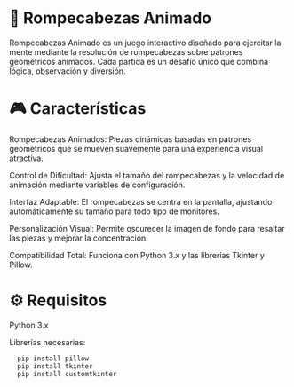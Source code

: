# 🧩 Rompecabezas Animado

Rompecabezas Animado es un juego interactivo diseñado para ejercitar la mente mediante la resolución de rompecabezas sobre patrones geométricos animados. Cada partida es un desafío único que combina lógica, observación y diversión.

# 🎮 Características

Rompecabezas Animados: Piezas dinámicas basadas en patrones geométricos que se mueven suavemente para una experiencia visual atractiva.

Control de Dificultad: Ajusta el tamaño del rompecabezas y la velocidad de animación mediante variables de configuración.

Interfaz Adaptable: El rompecabezas se centra en la pantalla, ajustando automáticamente su tamaño para todo tipo de monitores.

Personalización Visual: Permite oscurecer la imagen de fondo para resaltar las piezas y mejorar la concentración.

Compatibilidad Total: Funciona con Python 3.x y las librerías Tkinter y Pillow.

# ⚙️ Requisitos

Python 3.x

Librerías necesarias:

``` 
  pip install pillow
  pip install tkinter
  pip install customtkinter
```
